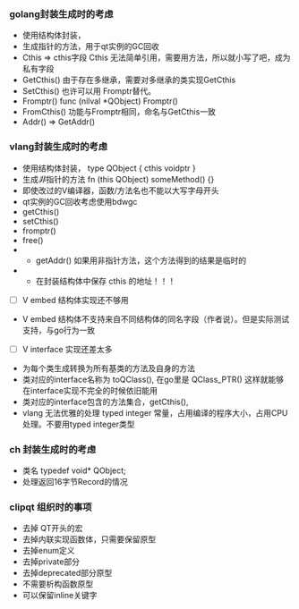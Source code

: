 
### golang封装生成时的考虑
* 使用结构体封装，
* 生成指针的方法，用于qt实例的GC回收
* Cthis => cthis字段 Cthis 无法简单引用，需要用方法，所以就小写了吧，成为私有字段
* GetCthis() 由于存在多继承，需要对多继承的类实现GetCthis
* SetCthis() 也许可以用 Fromptr替代。
* Fromptr() func (nilval *QObject) Fromptr()
* FromCthis() 功能与Fromptr相同，命名与GetCthis一致
* Addr() => GetAddr()

### vlang封装生成时的考虑
* 使用结构体封装， type QObject { cthis voidptr }
* 生成*非*指针的方法  fn (this QObject) someMethod() {}
* 即使改过的V编译器，函数/方法名也不能以大写字母开头
* qt实例的GC回收考虑使用bdwgc
* getCthis()
* setCthis()
* fromptr()
* free()
* - getAddr() 如果用非指针方法，这个方法得到的结果是临时的
* - 在封装结构体中保存 cthis 的地址！！！
* [ ] V embed 结构体实现还不够用
* V embed 结构体不支持来自不同结构体的同名字段（作者说）。但是实际测试支持，与go行为一致
* [ ] V interface 实现还差太多
* 为每个类生成转换为所有基类的方法及自身的方法
* 类对应的interface名称为 toQClass(), 在go里是 QClass\_PTR()
  这样就能够在interface实现不完全的时候依旧能用
* 类对应的interface包含的方法集合，getCthis(),
* vlang 无法优雅的处理 typed integer 常量，占用编译的程序大小，占用CPU处理。不要用typed integer类型

### ch 封装生成时的考虑
* 类名 typedef void* QObject;
* 处理返回16字节Record的情况

### clipqt 组织时的事项
* 去掉 QT开头的宏
* 去掉内联实现函数体，只需要保留原型
* 去掉enum定义
* 去掉private部分
* 去掉deprecated部分原型
* 不需要析构函数原型
* 可以保留inline关键字

